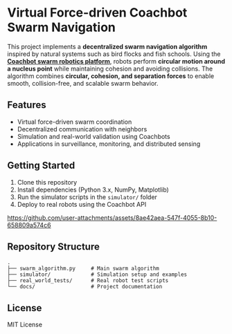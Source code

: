# Virtual Force-driven Coachbot Swarm Navigation

This project implements a **decentralized swarm navigation algorithm** inspired by natural systems such as bird flocks and fish schools. Using the **[Coachbot swarm robotics platform](https://github.com/CoachbotSwarm/User-Guide)**, robots perform **circular motion around a nucleus point** while maintaining cohesion and avoiding collisions. The algorithm combines **circular, cohesion, and separation forces** to enable smooth, collision-free, and scalable swarm behavior.

## Features
- Virtual force-driven swarm coordination  
- Decentralized communication with neighbors  
- Simulation and real-world validation using Coachbots  
- Applications in surveillance, monitoring, and distributed sensing  

## Getting Started
1. Clone this repository  
2. Install dependencies (Python 3.x, NumPy, Matplotlib)  
3. Run the simulator scripts in the `simulator/` folder  
4. Deploy to real robots using the Coachbot API  




https://github.com/user-attachments/assets/8ae42aea-547f-4055-8b10-658809a574c6


## Repository Structure
```
.
├── swarm_algorithm.py     # Main swarm algorithm
├── simulator/             # Simulation setup and examples
├── real_world_tests/      # Real robot test scripts
└── docs/                  # Project documentation
```

## License
MIT License
